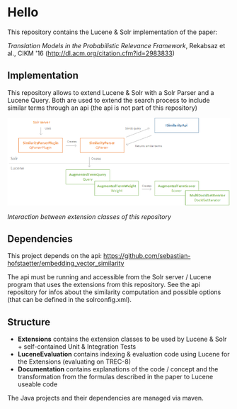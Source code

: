 # Hello
This repository contains the Lucene &amp; Solr implementation of the paper: 

  *Translation Models in the Probabilistic Relevance Framework*, Rekabsaz et al., CIKM '16 (http://dl.acm.org/citation.cfm?id=2983833)

## Implementation

This repository allows to extend Lucene & Solr with a Solr Parser and a Lucene Query. Both are used to extend the search process to include similar terms through an api (the api is not part of this repository)

![Extension Structure](Documentation/images/extension-structure.png)

*Interaction between extension classes of this repository*

## Dependencies

This project depends on the api: https://github.com/sebastian-hofstaetter/embedding_vector_similarity

The api must be running and accessible from the Solr server / Lucene program that uses the extensions from this repository. See the api repository for infos about the similarity computation and possible options (that can be defined in the solrconfig.xml).

## Structure

- **Extensions** contains the extension classes to be used by Lucene &amp; Solr + self-contained Unit & Integration Tests 
- **LuceneEvaluation** contains indexing & evaluation code using Lucene for the Extensions (evaluating on TREC-8)
- **Documentation** contains explanations of the code / concept and the transformation from the formulas described in the paper to Lucene useable code

The Java projects and their dependencies are managed via maven.
